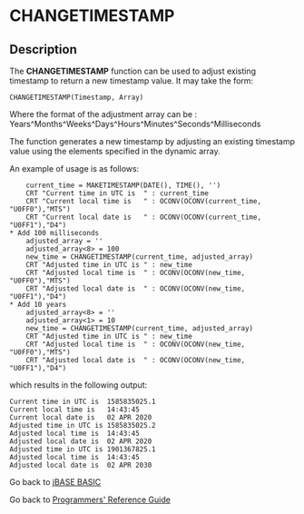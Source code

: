 # CHANGETIMESTAMP

<PageHeader />

## Description

The **CHANGETIMESTAMP** function can be used to adjust existing timestamp to return a new timestamp value. It may take the form:

```
CHANGETIMESTAMP(Timestamp, Array)
```

Where the format of the adjustment array can be : Years^Months^Weeks^Days^Hours^Minutes^Seconds^Milliseconds

The function generates a new timestamp by adjusting an existing timestamp value using the elements specified in the dynamic array.

An example of usage is as follows:

```
    current_time = MAKETIMESTAMP(DATE(), TIME(), '')
    CRT "Current time in UTC is  " : current_time
    CRT "Current local time is   " : OCONV(OCONV(current_time, "U0FF0"),"MTS")
    CRT "Current local date is   " : OCONV(OCONV(current_time, "U0FF1"),"D4")
* Add 100 milliseconds
    adjusted_array = ''
    adjusted_array<8> = 100
    new_time = CHANGETIMESTAMP(current_time, adjusted_array)
    CRT "Adjusted time in UTC is " : new_time
    CRT "Adjusted local time is  " : OCONV(OCONV(new_time, "U0FF0"),"MTS")
    CRT "Adjusted local date is  " : OCONV(OCONV(new_time, "U0FF1"),"D4")
* Add 10 years
    adjusted_array<8> = ''
    adjusted_array<1> = 10
    new_time = CHANGETIMESTAMP(current_time, adjusted_array)
    CRT "Adjusted time in UTC is " : new_time
    CRT "Adjusted local time is  " : OCONV(OCONV(new_time, "U0FF0"),"MTS")
    CRT "Adjusted local date is  " : OCONV(OCONV(new_time, "U0FF1"),"D4")

```

which results in the following output:

```
Current time in UTC is  1585835025.1
Current local time is   14:43:45
Current local date is   02 APR 2020
Adjusted time in UTC is 1585835025.2
Adjusted local time is  14:43:45
Adjusted local date is  02 APR 2020
Adjusted time in UTC is 1901367825.1
Adjusted local time is  14:43:45
Adjusted local date is  02 APR 2030
```

Go back to [jBASE BASIC](./../README.md)

Go back to [Programmers' Reference Guide](./../../reference-guides/jbc/README.md)

<PageFooter />
